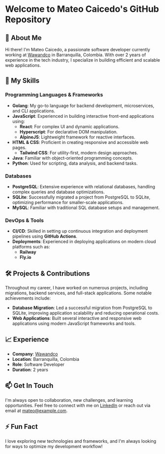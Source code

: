 <!--
**MateoCaicedoW/MateoCaicedoW** is a ✨ _special_ ✨ repository because its `README.md` (this file) appears on your GitHub profile.

Here are some ideas to get you started:

- 🔭 I’m currently working on ...
- 🌱 I’m currently learning ...
- 👯 I’m looking to collaborate on ...
- 🤔 I’m looking for help with ...
- 💬 Ask me about ...
- 📫 How to reach me: ...
- 😄 Pronouns: ...
- ⚡ Fun fact: ...
-->

# Welcome to Mateo Caicedo's GitHub Repository

## 👋 About Me

Hi there! I'm Mateo Caicedo, a passionate software developer currently working at [Wawandco](https://wawand.co) in Barranquilla, Colombia. With over 2 years of experience in the tech industry, I specialize in building efficient and scalable web applications.

## 🚀 My Skills

### Programming Languages & Frameworks
- **Golang**: My go-to language for backend development, microservices, and CLI applications.
- **JavaScript**: Experienced in building interactive front-end applications using:
  - **React**: For complex UI and dynamic applications.
  - **Hyperscript**: For declarative DOM manipulation.
  - **AlpineJS**: Lightweight framework for reactive interfaces.
- **HTML & CSS**: Proficient in creating responsive and accessible web pages.
  - **Tailwind CSS**: For utility-first, modern design approaches.
- **Java**: Familiar with object-oriented programming concepts.
- **Python**: Used for scripting, data analysis, and backend tasks.

### Databases
- **PostgreSQL**: Extensive experience with relational databases, handling complex queries and database optimizations.
- **SQLite**: Successfully migrated a project from PostgreSQL to SQLite, optimizing performance for smaller-scale applications.
- **MySQL**: Familiar with traditional SQL database setups and management.

### DevOps & Tools
- **CI/CD**: Skilled in setting up continuous integration and deployment pipelines using **GitHub Actions**.
- **Deployments**: Experienced in deploying applications on modern cloud platforms such as:
  - **Railway**
  - **Fly.io**

## 🛠️ Projects & Contributions

Throughout my career, I have worked on numerous projects, including migrations, backend services, and full-stack applications. Some notable achievements include:
- **Database Migration**: Led a successful migration from PostgreSQL to SQLite, improving application scalability and reducing operational costs.
- **Web Applications**: Built several interactive and responsive web applications using modern JavaScript frameworks and tools.

## 📈 Experience

- **Company**: [Wawandco](https://wawand.co)
- **Location**: Barranquilla, Colombia
- **Role**: Software Developer
- **Duration**: 2 years

## 📫 Get In Touch

I'm always open to collaboration, new challenges, and learning opportunities. Feel free to connect with me on [LinkedIn](https://www.linkedin.com/in/mateo-caicedo) or reach out via email at [mateo@example.com](mailto:mateo@example.com).

## ⚡ Fun Fact

I love exploring new technologies and frameworks, and I'm always looking for ways to optimize my development workflow!

